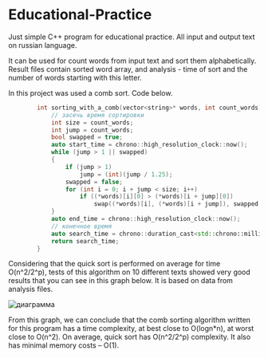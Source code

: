 # Educational-Practice

Just simple C++ program for educational practice. All input and output text on russian language.

It can be used for count words from input text and sort them alphabetically. Result files contain sorted word array, and analysis - time of sort and the number of words starting with this letter.

In this project was used a comb sort. Code below.

```c++
        int sorting_with_a_comb(vector<string>* words, int count_words) { // function for sorting with a comb
            // засечь время сортировки
            int size = count_words;
            int jump = count_words;
            bool swapped = true;
            auto start_time = chrono::high_resolution_clock::now();
            while (jump > 1 || swapped)
            {
                if (jump > 1)
                    jump = (int)(jump / 1.25);
                swapped = false;
                for (int i = 0; i + jump < size; i++)
                    if ((*words)[i][0] > (*words)[i + jump][0])
                        swap((*words)[i], (*words)[i + jump]), swapped = true; // Method swap changed words
            }
            auto end_time = chrono::high_resolution_clock::now();
            // конечное время
            auto search_time = chrono::duration_cast<std::chrono::milliseconds>(end_time - start_time).count();
            return search_time;
        }
```

Considering that the quick sort is performed on average for time O(n^2/2^p), tests of this algorithm on 10 different texts showed very good results that you can see in this graph below. It is based on data from analysis files.

![диаграмма](https://user-images.githubusercontent.com/89856595/171388134-2880f955-72eb-4cdf-a071-15a64e1e6109.PNG)

From this graph, we can conclude that the comb sorting algorithm written for this program has a time complexity, at best close to O(logn*n), at worst close to O(n^2). On average, quick sort has O(n^2/2^p) complexity. It also has minimal memory costs – O(1).
